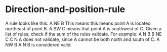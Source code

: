 # Direction-and-position-rule
A rule looks like this:  A NE B  This means this means point A is located northeast of point B.  A SW C  means that point A is southwest of C.  Given a list of rules, check if the sum of the rules validate. For example:  A N B B NE C C N A  does not validate, since A cannot be both north and south of C.  A NW B A N B  is considered valid.
